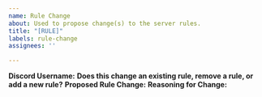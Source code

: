 ```yaml
---
name: Rule Change
about: Used to propose change(s) to the server rules.
title: "[RULE]"
labels: rule-change
assignees: ''

---
```


**Discord Username:**
**Does this change an existing rule, remove a rule, or add a new rule?**
**Proposed Rule Change:**
**Reasoning for Change:**
